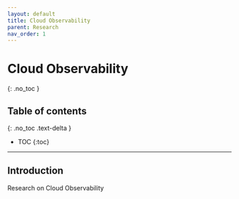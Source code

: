 ```yaml
---
layout: default
title: Cloud Observability
parent: Research
nav_order: 1
---
```


# Cloud Observability
{: .no_toc }

## Table of contents
{: .no_toc .text-delta }

- TOC
{:toc}

---

## Introduction

Research on Cloud Observability
